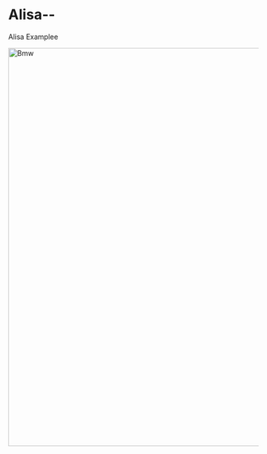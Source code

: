 # Alisa--
Alisa Examplee

<img src= "https://images.unsplash.com/photo-1489110804417-276c3f517515?ixlib=rb-4.0.3&ixid=MnwxMjA3fDB8MHxwaG90by1wYWdlfHx8fGVufDB8fHx8&auto=format&fit=crop&w=1170&q=80" width= "800px" alt="Bmw ">
